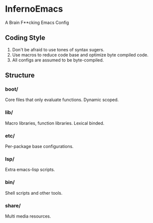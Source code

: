 # InfernoEmacs

A Brain F**cking Emacs Config

## Coding Style

1. Don't be afraid to use tones of syntax sugers.
2. Use macros to reduce code base and optimize byte compiled code.
3. All configs are assumed to be byte-compiled.

## Structure

### boot/
Core files that only evaluate functions. Dynamic scoped.

### lib/
Macro libraries, function libraries. Lexical binded.

### etc/
Per-package base configurations.

### lsp/
Extra emacs-lisp scripts.

### bin/
Shell scripts and other tools.

### share/
Multi media resources.
